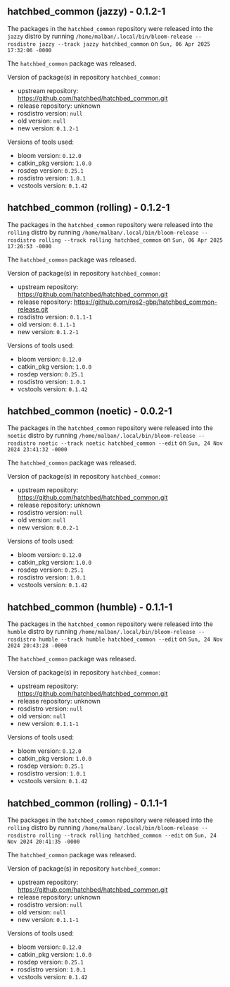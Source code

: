 ## hatchbed_common (jazzy) - 0.1.2-1

The packages in the `hatchbed_common` repository were released into the `jazzy` distro by running `/home/malban/.local/bin/bloom-release --rosdistro jazzy --track jazzy hatchbed_common` on `Sun, 06 Apr 2025 17:32:06 -0000`

The `hatchbed_common` package was released.

Version of package(s) in repository `hatchbed_common`:

- upstream repository: https://github.com/hatchbed/hatchbed_common.git
- release repository: unknown
- rosdistro version: `null`
- old version: `null`
- new version: `0.1.2-1`

Versions of tools used:

- bloom version: `0.12.0`
- catkin_pkg version: `1.0.0`
- rosdep version: `0.25.1`
- rosdistro version: `1.0.1`
- vcstools version: `0.1.42`


## hatchbed_common (rolling) - 0.1.2-1

The packages in the `hatchbed_common` repository were released into the `rolling` distro by running `/home/malban/.local/bin/bloom-release --rosdistro rolling --track rolling hatchbed_common` on `Sun, 06 Apr 2025 17:26:53 -0000`

The `hatchbed_common` package was released.

Version of package(s) in repository `hatchbed_common`:

- upstream repository: https://github.com/hatchbed/hatchbed_common.git
- release repository: https://github.com/ros2-gbp/hatchbed_common-release.git
- rosdistro version: `0.1.1-1`
- old version: `0.1.1-1`
- new version: `0.1.2-1`

Versions of tools used:

- bloom version: `0.12.0`
- catkin_pkg version: `1.0.0`
- rosdep version: `0.25.1`
- rosdistro version: `1.0.1`
- vcstools version: `0.1.42`


## hatchbed_common (noetic) - 0.0.2-1

The packages in the `hatchbed_common` repository were released into the `noetic` distro by running `/home/malban/.local/bin/bloom-release --rosdistro noetic --track noetic hatchbed_common --edit` on `Sun, 24 Nov 2024 23:41:32 -0000`

The `hatchbed_common` package was released.

Version of package(s) in repository `hatchbed_common`:

- upstream repository: https://github.com/hatchbed/hatchbed_common.git
- release repository: unknown
- rosdistro version: `null`
- old version: `null`
- new version: `0.0.2-1`

Versions of tools used:

- bloom version: `0.12.0`
- catkin_pkg version: `1.0.0`
- rosdep version: `0.25.1`
- rosdistro version: `1.0.1`
- vcstools version: `0.1.42`


## hatchbed_common (humble) - 0.1.1-1

The packages in the `hatchbed_common` repository were released into the `humble` distro by running `/home/malban/.local/bin/bloom-release --rosdistro humble --track humble hatchbed_common --edit` on `Sun, 24 Nov 2024 20:43:28 -0000`

The `hatchbed_common` package was released.

Version of package(s) in repository `hatchbed_common`:

- upstream repository: https://github.com/hatchbed/hatchbed_common.git
- release repository: unknown
- rosdistro version: `null`
- old version: `null`
- new version: `0.1.1-1`

Versions of tools used:

- bloom version: `0.12.0`
- catkin_pkg version: `1.0.0`
- rosdep version: `0.25.1`
- rosdistro version: `1.0.1`
- vcstools version: `0.1.42`


## hatchbed_common (rolling) - 0.1.1-1

The packages in the `hatchbed_common` repository were released into the `rolling` distro by running `/home/malban/.local/bin/bloom-release --rosdistro rolling --track rolling hatchbed_common --edit` on `Sun, 24 Nov 2024 20:41:35 -0000`

The `hatchbed_common` package was released.

Version of package(s) in repository `hatchbed_common`:

- upstream repository: https://github.com/hatchbed/hatchbed_common.git
- release repository: unknown
- rosdistro version: `null`
- old version: `null`
- new version: `0.1.1-1`

Versions of tools used:

- bloom version: `0.12.0`
- catkin_pkg version: `1.0.0`
- rosdep version: `0.25.1`
- rosdistro version: `1.0.1`
- vcstools version: `0.1.42`


